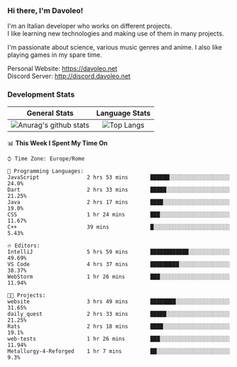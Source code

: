 ### Hi there, I'm Davoleo!

I'm an Italian developer who works on different projects.<br>
I like learning new technologies and making use of them in many projects.

I'm passionate about science, various music genres and anime.
I also like playing games in my spare time.

Personal Website: https://davoleo.net <br>
Discord Server: http://discord.davoleo.net

### Development Stats

General Stats             |  Language Stats
:-------------------------:|:-------------------------:
![Anurag's github stats](https://github-readme-stats.vercel.app/api?username=Davoleo&count_private=true&show_icons=true&theme=tokyonight)  |  ![Top Langs](https://github-readme-stats.vercel.app/api/top-langs/?username=Davoleo&theme=tokyonight&layout=compact)



<!--START_SECTION:waka-->
📊 **This Week I Spent My Time On** 

```text
⌚︎ Time Zone: Europe/Rome

💬 Programming Languages: 
JavaScript               2 hrs 53 mins       ██████░░░░░░░░░░░░░░░░░░░   24.0% 
Dart                     2 hrs 33 mins       █████░░░░░░░░░░░░░░░░░░░░   21.25% 
Java                     2 hrs 17 mins       ████░░░░░░░░░░░░░░░░░░░░░   19.0% 
CSS                      1 hr 24 mins        ███░░░░░░░░░░░░░░░░░░░░░░   11.67% 
C++                      39 mins             █░░░░░░░░░░░░░░░░░░░░░░░░   5.43%

🔥 Editors: 
IntelliJ                 5 hrs 59 mins       ████████████░░░░░░░░░░░░░   49.69% 
VS Code                  4 hrs 37 mins       █████████░░░░░░░░░░░░░░░░   38.37% 
WebStorm                 1 hr 26 mins        ███░░░░░░░░░░░░░░░░░░░░░░   11.94%

🐱‍💻 Projects: 
website                  3 hrs 49 mins       ████████░░░░░░░░░░░░░░░░░   31.65% 
daily_quest              2 hrs 33 mins       █████░░░░░░░░░░░░░░░░░░░░   21.25% 
Rats                     2 hrs 18 mins       ████░░░░░░░░░░░░░░░░░░░░░   19.1% 
web-tests                1 hr 26 mins        ███░░░░░░░░░░░░░░░░░░░░░░   11.94% 
Metallurgy-4-Reforged    1 hr 7 mins         ██░░░░░░░░░░░░░░░░░░░░░░░   9.3%

```


<!--END_SECTION:waka-->

<!--
**Davoleo/Davoleo** is a ✨ _special_ ✨ repository because its `README.md` (this file) appears on your GitHub profile.

https://gist.github.com/Davoleo/43516c64c8169e24dc2571c34713863b

Here are some ideas to get you started:

- 🔭 I’m currently working on ...
- 🌱 I’m currently learning ...
- 👯 I’m looking to collaborate on ...
- 🤔 I’m looking for help with ...
- 💬 Ask me about ...
- 📫 How to reach me: ...
- 😄 Pronouns: ...
- ⚡ Fun fact: ...
-->
